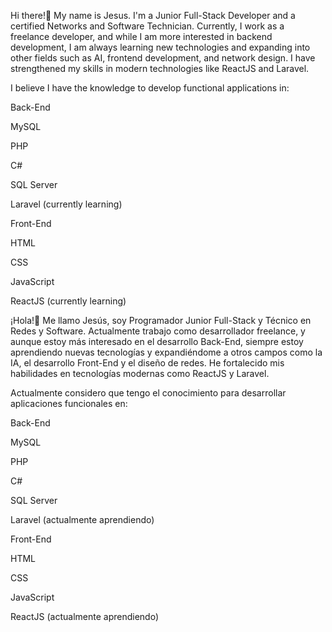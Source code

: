 Hi there!👋
My name is Jesus. I'm a Junior Full-Stack Developer and a certified Networks and Software Technician. Currently, I work as a freelance developer, and while I am more interested in backend development, I am always learning new technologies and expanding into other fields such as AI, frontend development, and network design. I have strengthened my skills in modern technologies like ReactJS and Laravel.

I believe I have the knowledge to develop functional applications in:

Back-End

MySQL

PHP

C#

SQL Server

Laravel (currently learning)

Front-End

HTML

CSS

JavaScript

ReactJS (currently learning)

¡Hola!👋
Me llamo Jesús, soy Programador Junior Full-Stack y Técnico en Redes y Software. Actualmente trabajo como desarrollador freelance, y aunque estoy más interesado en el desarrollo Back-End, siempre estoy aprendiendo nuevas tecnologías y expandiéndome a otros campos como la IA, el desarrollo Front-End y el diseño de redes. He fortalecido mis habilidades en tecnologías modernas como ReactJS y Laravel.

Actualmente considero que tengo el conocimiento para desarrollar aplicaciones funcionales en:

Back-End

MySQL

PHP

C#

SQL Server

Laravel (actualmente aprendiendo)

Front-End

HTML

CSS

JavaScript

ReactJS (actualmente aprendiendo)
